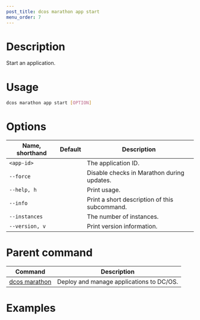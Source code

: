 ```yaml
---
post_title: dcos marathon app start
menu_order: 7
---
```


# Description
Start an application.

# Usage

```bash
dcos marathon app start [OPTION]
```

# Options

| Name, shorthand | Default | Description |
|---------|-------------|-------------|
| `<app-id>`   |             |  The application ID. |
| `--force`   |             | Disable checks in Marathon during updates. |
| `--help, h`   |             |  Print usage. |
| `--info`   |             |  Print a short description of this subcommand. |
| `--instances`   |             | The number of instances. |
| `--version, v`   |             | Print version information. |

# Parent command

| Command | Description |
|---------|-------------|
| [dcos marathon](/docs/1.9/usage/cli/command-reference/dcos-marathon/) | Deploy and manage applications to DC/OS. |

# Examples